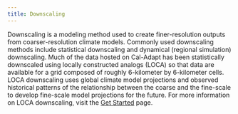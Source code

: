```yaml
---
title: Downscaling
---
```


Downscaling is a modeling method used to create finer-resolution outputs from coarser-resolution climate models. Commonly used downscaling methods include statistical downscaling and dynamical (regional simulation) downscaling. Much of the data hosted on Cal-Adapt has been statistically downscaled using locally constructed analogs (LOCA) so that data are available for a grid composed of roughly 6-kilometer by 6-kilometer cells. LOCA downscaling uses global climate model projections and observed historical patterns of the relationship between the coarse and the fine-scale to develop fine-scale model projections for the future. For more information on LOCA downscaling, visit the [Get Started](/help/get-started/) page.
